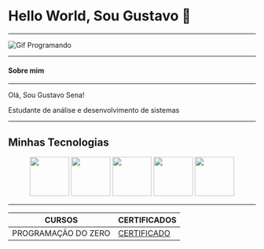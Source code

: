 <p align="center"><h1>Hello World, Sou Gustavo 👋</h1></p>

--------

![Gif Programando](https://media.tenor.com/GfSX-u7VGM4AAAAM/coding.gif)

----------

#### Sobre mim
------------------
Olá, Sou Gustavo Sena!

Estudante de análise e desenvolvimento de sistemas

-------------
## Minhas Tecnologias

<p align="center">
<img src="https://cdn.jsdelivr.net/gh/devicons/devicon@latest/icons/html5/html5-original-wordmark.svg" width="80px"> <img src="https://cdn.jsdelivr.net/gh/devicons/devicon@latest/icons/css3/css3-original-wordmark.svg" width="80px"> <img src="https://cdn.jsdelivr.net/gh/devicons/devicon@latest/icons/javascript/javascript-plain.svg" width="80px"> <img src="https://cdn.jsdelivr.net/gh/devicons/devicon@latest/icons/typescript/typescript-original.svg" width="80px"> <img src="https://cdn.jsdelivr.net/gh/devicons/devicon@latest/icons/mysql/mysql-plain-wordmark.svg" width="80px">
</p>

---------

| CURSOS | CERTIFICADOS |
|----------|--------------|
| PROGRAMAÇÃO DO ZERO | [CERTIFICADO](https://hermes.dio.me/certificates/2706B1CF.pdf) 







<!--
**GuSena12/GuSena12** is a ✨ _special_ ✨ repository because its `README.md` (this file) appears on your GitHub profile.

Here are some ideas to get you started:

- 🔭 I’m currently working on ...
- 🌱 I’m currently learning ...
- 👯 I’m looking to collaborate on ...
- 🤔 I’m looking for help with ...
- 💬 Ask me about ...
- 📫 How to reach me: ...
- 😄 Pronouns: ...
- ⚡ Fun fact: ...
-->

